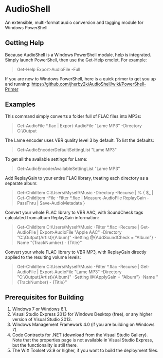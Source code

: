 AudioShell
==========

An extensible, multi-format audio conversion and tagging module for Windows PowerShell

## Getting Help
Because AudioShell is a Windows PowerShell module, help is integrated. Simply launch PowerShell, then use the Get-Help cmdlet. For example:
> Get-Help Export-AudioFile -Full

If you are new to Windows PowerShell, here is a quick primer to get you up and running:
https://github.com/jherby2k/AudioShell/wiki/PowerShell-Primer

## Examples

This command simply converts a folder full of FLAC files into MP3s:
> Get-AudioFile *.flac  | Export-AudioFile "Lame MP3" -Directory C:\Output

The Lame encoder uses VBR quality level 3 by default. To list the defaults:
> Get-AudioEncoderDefaultSettingList "Lame MP3"

To get all the available settings for Lame:
> Get-AudioEncoderAvailableSettingList "Lame MP3"

Add ReplayGain to your entire FLAC library, treating each directory as a separate album:
> Get-ChildItem C:\Users\Myself\Music -Directory -Recurse | % { $_ | Get-ChildItem -File -Filter *.flac | Measure-AudioFile ReplayGain -PassThru | Save-AudioMetadata }

Convert your whole FLAC library to VBR AAC, with SoundCheck tags calculated from album ReplayGain information:
> Get-ChildItem C:\Users\Myself\Music -Filter *.flac -Recurse | Get-AudioFile | Export-AudioFile "Apple AAC" -Directory "C:\Output\{Artist}\{Album}" -Setting @{AddSoundCheck = "Album"} -Name "{TrackNumber} - {Title}"

Convert your whole FLAC library to VBR MP3, with ReplayGain directly applied to the resulting volume levels:
> Get-ChildItem C:\Users\Myself\Music -Filter *.flac -Recurse | Get-AudioFile | Export-AudioFile "Lame MP3" -Directory "C:\Output\{Artist}\{Album}" -Setting @{ApplyGain = "Album"} -Name "{TrackNumber} - {Title}"

## Prerequisites for Building
1. Windows 7 or Windows 8.1.
2. Visual Studio Express 2013 for Windows Desktop (free), or any higher version of Visual Studio 2013.
3. Windows Management Framework 4.0 (if you are building on Windows 7).
4. Code Contracts for .NET (download from the Visual Studio Gallery). Note that the properties page is not available in Visual Studio Express, but the functionality is still there.
5. The WiX Toolset v3.9 or higher, if you want to build the deployment files.
